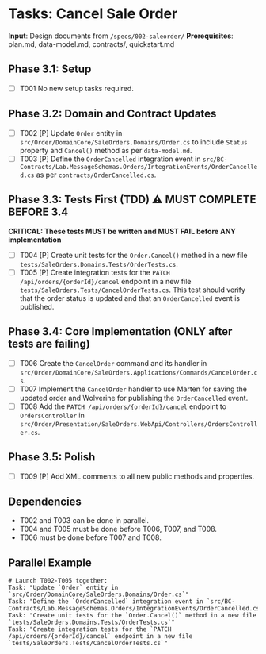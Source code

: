 # Tasks: Cancel Sale Order

**Input**: Design documents from `/specs/002-saleorder/`
**Prerequisites**: plan.md, data-model.md, contracts/, quickstart.md

## Phase 3.1: Setup
- [ ] T001 No new setup tasks required.

## Phase 3.2: Domain and Contract Updates
- [ ] T002 [P] Update `Order` entity in `src/Order/DomainCore/SaleOrders.Domains/Order.cs` to include `Status` property and `Cancel()` method as per `data-model.md`.
- [ ] T003 [P] Define the `OrderCancelled` integration event in `src/BC-Contracts/Lab.MessageSchemas.Orders/IntegrationEvents/OrderCancelled.cs` as per `contracts/OrderCancelled.cs`.

## Phase 3.3: Tests First (TDD) ⚠️ MUST COMPLETE BEFORE 3.4
**CRITICAL: These tests MUST be written and MUST FAIL before ANY implementation**
- [ ] T004 [P] Create unit tests for the `Order.Cancel()` method in a new file `tests/SaleOrders.Domains.Tests/OrderTests.cs`.
- [ ] T005 [P] Create integration tests for the `PATCH /api/orders/{orderId}/cancel` endpoint in a new file `tests/SaleOrders.Tests/CancelOrderTests.cs`. This test should verify that the order status is updated and that an `OrderCancelled` event is published.

## Phase 3.4: Core Implementation (ONLY after tests are failing)
- [ ] T006 Create the `CancelOrder` command and its handler in `src/Order/DomainCore/SaleOrders.Applications/Commands/CancelOrder.cs`.
- [ ] T007 Implement the `CancelOrder` handler to use Marten for saving the updated order and Wolverine for publishing the `OrderCancelled` event.
- [ ] T008 Add the `PATCH /api/orders/{orderId}/cancel` endpoint to `OrdersController` in `src/Order/Presentation/SaleOrders.WebApi/Controllers/OrdersController.cs`.

## Phase 3.5: Polish
- [ ] T009 [P] Add XML comments to all new public methods and properties.

## Dependencies
- T002 and T003 can be done in parallel.
- T004 and T005 must be done before T006, T007, and T008.
- T006 must be done before T007 and T008.

## Parallel Example
```
# Launch T002-T005 together:
Task: "Update `Order` entity in `src/Order/DomainCore/SaleOrders.Domains/Order.cs`"
Task: "Define the `OrderCancelled` integration event in `src/BC-Contracts/Lab.MessageSchemas.Orders/IntegrationEvents/OrderCancelled.cs`"
Task: "Create unit tests for the `Order.Cancel()` method in a new file `tests/SaleOrders.Domains.Tests/OrderTests.cs`"
Task: "Create integration tests for the `PATCH /api/orders/{orderId}/cancel` endpoint in a new file `tests/SaleOrders.Tests/CancelOrderTests.cs`"
```
